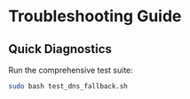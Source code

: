 # Troubleshooting Guide

## Quick Diagnostics

Run the comprehensive test suite:
```bash
sudo bash test_dns_fallback.sh
